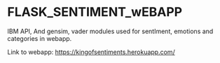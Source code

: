 # FLASK_SENTIMENT_wEBAPP
IBM API, And gensim, vader modules used for sentIment, emotions and categories in webapp.

Link to webapp:
 https://kingofsentiments.herokuapp.com/
